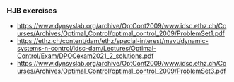 ### HJB exercises
- https://www.dynsyslab.org/archive/OptCont2009/www.idsc.ethz.ch/Courses/Archives/Optimal_Control/optimal_control_2009/ProblemSet1.pdf
- https://ethz.ch/content/dam/ethz/special-interest/mavt/dynamic-systems-n-control/idsc-dam/Lectures/Optimal-Control/Exam/DPOCexam2021_2_solutions.pdf
- https://www.dynsyslab.org/archive/OptCont2009/www.idsc.ethz.ch/Courses/Archives/Optimal_Control/optimal_control_2009/ProblemSet3.pdf
